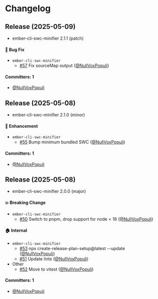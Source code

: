# Changelog






## Release (2025-05-09)

* ember-cli-swc-minifier 2.1.1 (patch)

#### :bug: Bug Fix
* `ember-cli-swc-minifier`
  * [#57](https://github.com/NullVoxPopuli/ember-cli-swc-minifier/pull/57) Fix sourceMap output ([@NullVoxPopuli](https://github.com/NullVoxPopuli))

#### Committers: 1
- [@NullVoxPopuli](https://github.com/NullVoxPopuli)

## Release (2025-05-08)

* ember-cli-swc-minifier 2.1.0 (minor)

#### :rocket: Enhancement
* `ember-cli-swc-minifier`
  * [#55](https://github.com/NullVoxPopuli/ember-cli-swc-minifier/pull/55) Bump minimum bundled SWC ([@NullVoxPopuli](https://github.com/NullVoxPopuli))

#### Committers: 1
- [@NullVoxPopuli](https://github.com/NullVoxPopuli)

## Release (2025-05-08)

* ember-cli-swc-minifier 2.0.0 (major)

#### :boom: Breaking Change
* `ember-cli-swc-minifier`
  * [#50](https://github.com/NullVoxPopuli/ember-cli-swc-minifier/pull/50) Switch to pnpm, drop support for node < 18 ([@NullVoxPopuli](https://github.com/NullVoxPopuli))

#### :house: Internal
* `ember-cli-swc-minifier`
  * [#53](https://github.com/NullVoxPopuli/ember-cli-swc-minifier/pull/53) npx create-release-plan-setup@latest --update ([@NullVoxPopuli](https://github.com/NullVoxPopuli))
  * [#51](https://github.com/NullVoxPopuli/ember-cli-swc-minifier/pull/51) Update lints ([@NullVoxPopuli](https://github.com/NullVoxPopuli))
* Other
  * [#52](https://github.com/NullVoxPopuli/ember-cli-swc-minifier/pull/52) Move to vitest ([@NullVoxPopuli](https://github.com/NullVoxPopuli))

#### Committers: 1
- [@NullVoxPopuli](https://github.com/NullVoxPopuli)
